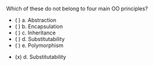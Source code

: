 <panel header=":lock::key: Which of these do not belong to four main OO principles?">

<panel header="%%Prerequisites%%" expandable expanded>
  <dynamic-panel src="../objects/abstraction/full.md" header="OOP: Objects: Abstraction" />
  <dynamic-panel src="../objects/encapsulation/full.md" header="OOP: Objects: Encapsulation" />
  <dynamic-panel src="../inheritance/basic/full.md" header="OOP: Inheritance: Basic" />
  <dynamic-panel src="../inheritance/substitutability/full.md" header="OOP: Inheritance: Substitutability" />
  <dynamic-panel src="../polymorphism/introduction/full.md" header="OOP: Polymorphism: Introduction" />
</panel>

<p/>

<question>
Which of these do not belong to four main OO principles?

- ( ) a. Abstraction
- ( ) b. Encapsulation
- ( ) c. Inheritance
- ( ) d. Substitutability
- ( ) e. Polymorphism


<div slot="answer">

- (x) d. Substitutability

</div>
</question>
</panel>

